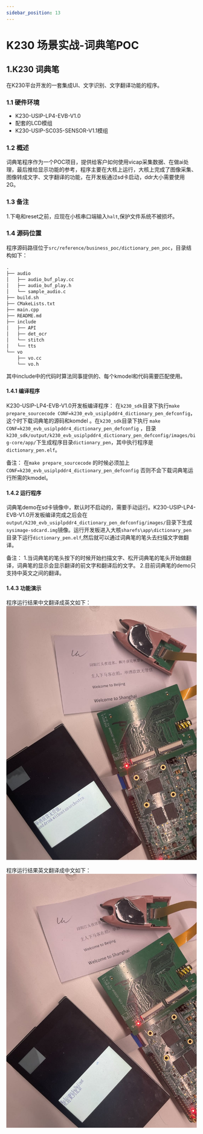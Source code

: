 ```yaml
---
sidebar_position: 13
---
```


# K230 场景实战-词典笔POC

## 1.K230 词典笔

在K230平台开发的一套集成UI、文字识别、文字翻译功能的程序。

### 1.1 硬件环境

- K230-USIP-LP4-EVB-V1.0
- 配套的LCD模组
- K230-USIP-SC035-SENSOR-V1.1模组

### 1.2 概述

词典笔程序作为一个POC项目，提供给客户如何使用vicap采集数据、在做ai处理，最后推给显示功能的参考，程序主要在大核上运行，大核上完成了图像采集、图像转成文字、文字翻译的功能，在开发板通过sd卡启动，ddr大小需要使用2G。

### 1.3 备注

1.下电和reset之前，应现在小核串口端输入`halt`,保护文件系统不被损坏。

### 1.4 源码位置

程序源码路径位于`src/reference/business_poc/dictionary_pen_poc`，目录结构如下：

```
.
├── audio
│   ├── audio_buf_play.cc
│   ├── audio_buf_play.h
│   └── sample_audio.c
├── build.sh
├── CMakeLists.txt
├── main.cpp
├── README.md
├── include
│   ├── API
│   ├── det_ocr
│   └── stitch
│   └── tts
└── vo
    ├── vo.cc
    └── vo.h
```



其中include中的代码时算法同事提供的、每个kmodel和代码需要匹配使用。

#### 1.4.1 编译程序

K230-USIP-LP4-EVB-V1.0开发板编译程序： 在`k230_sdk`目录下执行`make prepare_sourcecode CONF=k230_evb_usiplpddr4_dictionary_pen_defconfig`，这个时下载词典笔的源码和komdel 。在`k230_sdk`目录下执行 `make CONF=k230_evb_usiplpddr4_dictionary_pen_defconfig` ，目录`k230_sdk/output/k230_evb_usiplpddr4_dictionary_pen_defconfig/images/big-core/app/`下生成程序目录`dictionary_pen`，其中执行程序是`dictionary_pen.elf`。

备注： 在`make prepare_sourcecode` 的时候必须加上`CONF=k230_evb_usiplpddr4_dictionary_pen_defconfig` 否则不会下载词典笔运行所需的kmodel。

#### 1.4.2 运行程序

词典笔demo在sd卡镜像中，默认时不启动的，需要手动运行。K230-USIP-LP4-EVB-V1.0开发板编译完成之后会在`output/k230_evb_usiplpddr4_dictionary_pen_defconfig/images/`目录下生成`sysimage-sdcard.img`镜像。运行开发板进入大核`sharefs\app\dictionary_pen`目录下运行`dictionary_pen.elf`,然后就可以通过词典笔的笔头去扫描文字做翻译。

备注： 1.当词典笔的笔头按下的时候开始扫描文字、松开词典笔的笔头开始做翻译，词典笔的显示会显示翻译的前文字和翻译后的文字。 2.目前词典笔的demo只支持中英文之间的翻译。

#### 1.4.3 功能演示

程序运行结果中文翻译成英文如下：![door_lock_menu](${images}/dictionary_pen_zh_translate_en.jpg)

程序运行结果英文翻译成中文如下：![door_lock_menu](${images}/dictionary_pen_en_translate_zh.jpg)
